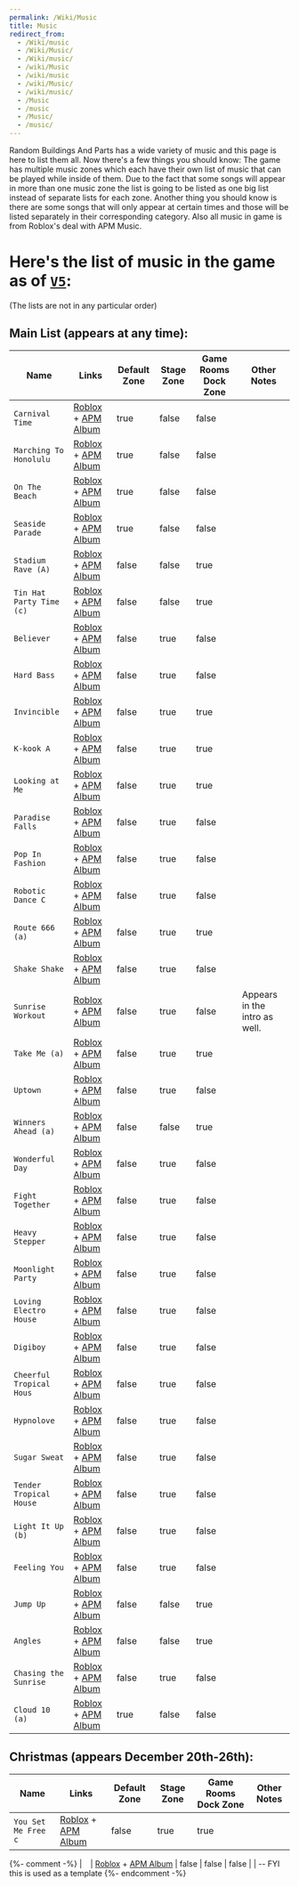 ```yaml
---
permalink: /Wiki/Music
title: Music
redirect_from:
  - /Wiki/music
  - /Wiki/Music/
  - /Wiki/music/
  - /wiki/Music
  - /wiki/music
  - /wiki/Music/
  - /wiki/music/
  - /Music
  - /music
  - /Music/
  - /music/
---
```


Random Buildings And Parts has a wide variety of music and this page is here to list them all. Now there's a few things you should know: The game has multiple music zones which each have their own list of music that can be played while inside of them. Due to the fact that some songs will appear in more than one music zone the list is going to be listed as one big list instead of separate lists for each zone. Another thing you should know is there are some songs that will only appear at certain times and those will be listed separately in their corresponding category. Also all music in game is from Roblox's deal with APM Music.

# Here's the list of music in the game as of [`V5`](/RBAP-Wiki/Posts/Update-Log/5-0-0):

(The lists are not in any particular order)

## Main List (appears at any time):

| Name | Links | Default Zone | Stage Zone | Game Rooms Dock Zone | Other Notes |
|-|-|-|-|-|-|
| `Carnival Time` | [Roblox](https://www.roblox.com/library/1848366912) + [APM Album]() | true | false | false |  |
| `Marching To Honolulu` | [Roblox](https://www.roblox.com/library/1845891274) + [APM Album]() | true | false | false |  |
| `On The Beach` | [Roblox](https://www.roblox.com/library/1845891180) + [APM Album]() | true | false | false |  |
| `Seaside Parade` | [Roblox](https://www.roblox.com/library/1848368912) + [APM Album]() | true | false | false |  |
| `Stadium Rave (A)` | [Roblox](https://www.roblox.com/library/1846368080) + [APM Album]() | false | false | true |  |
| `Tin Hat Party Time (c)` | [Roblox](https://www.roblox.com/library/1838076985) + [APM Album]() | false | false | true |  |
| `Believer` | [Roblox](https://www.roblox.com/library/1844348402) + [APM Album]() | false | true | false |  |
| `Hard Bass` | [Roblox](https://www.roblox.com/library/1839247090) + [APM Album]() | false | true | false |  |
| `Invincible` | [Roblox](https://www.roblox.com/library/1845426851) + [APM Album]() | false | true | true |  |
| `K-kook A` | [Roblox](https://www.roblox.com/library/1847515957) + [APM Album]() | false | true | true |  |
| `Looking at Me` | [Roblox](https://www.roblox.com/library/1837350830) + [APM Album]() | false | true | true |  |
| `Paradise Falls` | [Roblox](https://www.roblox.com/library/1837879082) + [APM Album]() | false | true | false |  |
| `Pop In Fashion` | [Roblox](https://www.roblox.com/library/1848347365) + [APM Album]() | false | true | false |  |
| `Robotic Dance C` | [Roblox](https://www.roblox.com/library/1847853099) + [APM Album]() | false | true | false |  |
| `Route 666 (a)` | [Roblox](https://www.roblox.com/library/1837711893) + [APM Album]() | false | true | true |  |
| `Shake Shake` | [Roblox](https://www.roblox.com/library/1841590316) + [APM Album]() | false | true | false |  |
| `Sunrise Workout` | [Roblox](https://www.roblox.com/library/1837324500) + [APM Album]() | false | true | false | Appears in the intro as well. |
| `Take Me (a)` | [Roblox](https://www.roblox.com/library/1847177416) + [APM Album]() | false | true | true |  |
| `Uptown` | [Roblox](https://www.roblox.com/library/1845554017) + [APM Album]() | false | true | false |  |
| `Winners Ahead (a)` | [Roblox](https://www.roblox.com/library/1848366549) + [APM Album]() | false | false | true |  |
| `Wonderful Day` | [Roblox](https://www.roblox.com/library/1843397729) + [APM Album]() | false | true | false |  |
| `Fight Together` | [Roblox](https://www.roblox.com/library/1843324336) + [APM Album]() | false | true | false |  |
| `Heavy Stepper` | [Roblox](https://www.roblox.com/library/1841675430) + [APM Album]() | false | true | false |  |
| `Moonlight Party` | [Roblox](https://www.roblox.com/library/1843367152) + [APM Album]() | false | true | false |  |
| `Loving Electro House` | [Roblox](https://www.roblox.com/library/1836160816) + [APM Album]() | false | true | false |  |
| `Digiboy` | [Roblox](https://www.roblox.com/library/1841675326) + [APM Album]() | false | true | false |  |
| `Cheerful Tropical Hous` | [Roblox](https://www.roblox.com/library/1836105254) + [APM Album]() | false | true | false |  |
| `Hypnolove` | [Roblox](https://www.roblox.com/library/1837663800) + [APM Album]() | false | true | false |  |
| `Sugar Sweat` | [Roblox](https://www.roblox.com/library/1841589673) + [APM Album]() | false | true | false |  |
| `Tender Tropical House` | [Roblox](https://www.roblox.com/library/1836105293) + [APM Album]() | false | true | false |  |
| `Light It Up (b)` | [Roblox](https://www.roblox.com/library/1837999739) + [APM Album]() | false | true | false |  |
| `Feeling You` | [Roblox](https://www.roblox.com/library/1837693079) + [APM Album]() | false | true | false |  |
| `Jump Up` | [Roblox](https://www.roblox.com/library/1839940083) + [APM Album]() | false | false | true |  |
| `Angles` | [Roblox](https://www.roblox.com/library/1841675486) + [APM Album]() | false | false | true |  |
| `Chasing the Sunrise` | [Roblox](https://www.roblox.com/library/1837997983) + [APM Album]() | false | true | false |  |
| `Cloud 10 (a)` | [Roblox](https://www.roblox.com/library/1840067026) + [APM Album]() | true | false | false |  |

## Christmas (appears December 20th-26th):

| Name | Links | Default Zone | Stage Zone | Game Rooms Dock Zone | Other Notes |
|-|-|-|-|-|-|
| `You Set Me Free c` | [Roblox](https://www.roblox.com/library/1841446105) + [APM Album]() | false | true | true |  |

{%- comment -%} | ` ` | [Roblox](https://www.roblox.com/library/) + [APM Album]() | false | false | false |  | -- FYI this is used as a template {%- endcomment -%}